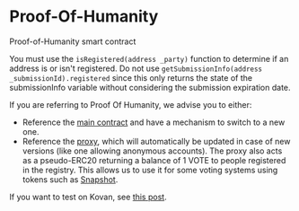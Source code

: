 # Proof-Of-Humanity

Proof-of-Humanity smart contract

You must use the `isRegistered(address _party)` function to determine if an address is or isn't registered.
Do not use `getSubmissionInfo(address _submissionId).registered` since this only returns the state of the submissionInfo variable without considering the submission expiration date.

If you are referring to Proof Of Humanity, we advise you to either:
- Reference the [main contract](https://etherscan.io/address/0xC5E9dDebb09Cd64DfaCab4011A0D5cEDaf7c9BDb) and have a mechanism to switch to a new one.
- Reference the [proxy](https://etherscan.io/address/0x1dAD862095d40d43c2109370121cf087632874dB), which will automatically be updated in case of new versions (like one allowing anonymous accounts). The proxy also acts as a pseudo-ERC20 returning a balance of 1 VOTE to people registered in the registry. This allows us to use it for some voting systems using tokens such as [Snapshot](https://snapshot.page/).

If you want to test on Kovan, see [this post](https://gov.proofofhumanity.id/t/resources-developing-on-the-kovan-testnet/776).
